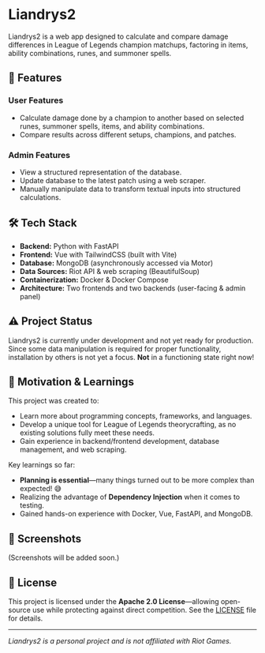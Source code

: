 # Liandrys2

Liandrys2 is a web app designed to calculate and compare damage differences in League of Legends champion matchups, factoring in items, ability combinations, runes, and summoner spells.

## 🚀 Features

### **User Features**
- Calculate damage done by a champion to another based on selected runes, summoner spells, items, and ability combinations.
- Compare results across different setups, champions, and patches.

### **Admin Features**
- View a structured representation of the database.
- Update database to the latest patch using a web scraper.
- Manually manipulate data to transform textual inputs into structured calculations.

## 🛠️ Tech Stack
- **Backend:** Python with FastAPI
- **Frontend:** Vue with TailwindCSS (built with Vite)
- **Database:** MongoDB (asynchronously accessed via Motor)
- **Data Sources:** Riot API & web scraping (BeautifulSoup)
- **Containerization:** Docker & Docker Compose
- **Architecture:** Two frontends and two backends (user-facing & admin panel)

## ⚠️ Project Status
Liandrys2 is currently under development and not yet ready for production. Since some data manipulation is required for proper functionality, installation by others is not yet a focus.
**Not** in a functioning state right now!

## 🎯 Motivation & Learnings
This project was created to:
- Learn more about programming concepts, frameworks, and languages.
- Develop a unique tool for League of Legends theorycrafting, as no existing solutions fully meet these needs.
- Gain experience in backend/frontend development, database management, and web scraping.

Key learnings so far:
- **Planning is essential**—many things turned out to be more complex than expected! 😅
- Realizing the advantage of **Dependency Injection** when it comes to testing. 
- Gained hands-on experience with Docker, Vue, FastAPI, and MongoDB.

## 📸 Screenshots
(Screenshots will be added soon.)

## 📜 License
This project is licensed under the **Apache 2.0 License**—allowing open-source use while protecting against direct competition. See the [LICENSE](LICENSE) file for details.

---
*Liandrys2 is a personal project and is not affiliated with Riot Games.*


